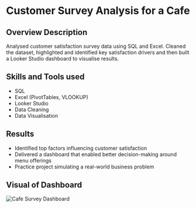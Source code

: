 # Customer Survey Analysis for a Cafe

## Overview Description
Analysed customer satisfaction survey data using SQL and Excel. Cleaned the dataset, highlighted and identified key satisfaction drivers and then built a Looker Studio dashboard to visualise results.

## Skills and Tools used
- SQL
- Excel (PivotTables, VLOOKUP)
- Looker Studio
- Data Cleaning
- Data Visualisation

## Results
- Identified top factors influencing customer satisfaction
- Delivered a dashboard that enabled better decision-making around menu offerings
- Practice project simulating a real-world business problem

## Visual of Dashboard
![Cafe Survey Dashboard](https://github.com/user-attachments/assets/29645a25-ab17-4b45-be3a-01be4138362c)
